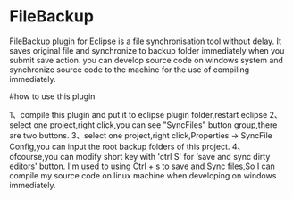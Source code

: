 # FileBackup
FileBackup plugin for Eclipse is a file synchronisation tool  without delay. It saves original file  and synchronize  to backup folder immediately when you submit save action. 
you can develop source code on windows system and synchronize source code  to the machine for the  use of compiling immediately.

#how to use this plugin

1、compile this plugin and put it to eclipse plugin folder,restart eclipse
2、select one project,right click,you can see "SyncFiles" button group,there are two buttons.
3、select one project,right click,Properties -> SyncFile Config,you can input the root backup folders of this project.
4、ofcourse,you can modify short key with 'ctrl S' for ‘save and sync dirty editors' button. I'm used to using Ctrl + s to save and Sync files,So I can compile my source code on linux machine when developing  on windows immediately.
